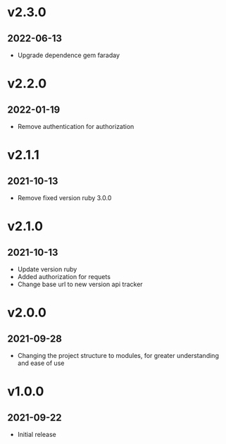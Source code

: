 # v2.3.0
## 2022-06-13
* Upgrade dependence gem faraday
# v2.2.0
## 2022-01-19
* Remove authentication for authorization
# v2.1.1
## 2021-10-13
* Remove fixed version ruby 3.0.0

# v2.1.0
## 2021-10-13
* Update version ruby
* Added authorization for requets
* Change base url to new version api tracker

# v2.0.0
## 2021-09-28
* Changing the project structure to modules, for greater understanding and ease of use

# v1.0.0
## 2021-09-22
* Initial release